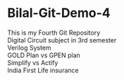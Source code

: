 # Bilal-Git-Demo-4
This is my Fourth Git Repository
<br>
Digital Circuit subject in 3rd semester
<br>
Verilog System
<br>
GOLD Plan vs GPEN plan
<br>
Simplify vs Actify
<br>
India First Life insurance
